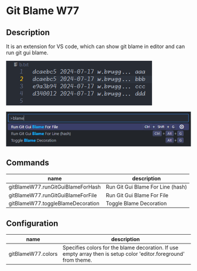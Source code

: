 # Git Blame W77

## Description

It is an extension for VS code, which can show git blame in editor and can run git gui blame.

![Git Blame screeshot 1](images/screenshot1.png)

![Git Blame screeshot 2](images/screenshot2.png)

## Commands
| name | description |
| - | - |
gitBlameW77.runGitGuiBlameForHash | Run Git Gui Blame For Line (hash)
gitBlameW77.runGitGuiBlameForFile | Run Git Gui Blame For File
gitBlameW77.toggleBlameDecoration | Toggle Blame Decoration

## Configuration
| name | description |
| - | - |
gitBlameW77.colors | Specifies colors for the blame decoration. If use empty array then is setup color 'editor.foreground' from theme.
